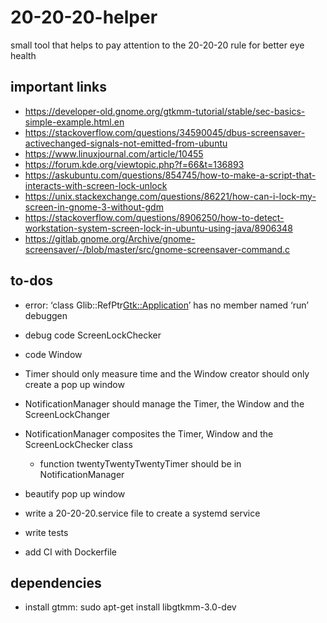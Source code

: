 # 20-20-20-helper
small tool that helps to pay attention to the 20-20-20 rule for better eye health

## important links
- https://developer-old.gnome.org/gtkmm-tutorial/stable/sec-basics-simple-example.html.en
- https://stackoverflow.com/questions/34590045/dbus-screensaver-activechanged-signals-not-emitted-from-ubuntu 
- https://www.linuxjournal.com/article/10455 
- https://forum.kde.org/viewtopic.php?f=66&t=136893 
- https://askubuntu.com/questions/854745/how-to-make-a-script-that-interacts-with-screen-lock-unlock 
- https://unix.stackexchange.com/questions/86221/how-can-i-lock-my-screen-in-gnome-3-without-gdm 
- https://stackoverflow.com/questions/8906250/how-to-detect-workstation-system-screen-lock-in-ubuntu-using-java/8906348
- https://gitlab.gnome.org/Archive/gnome-screensaver/-/blob/master/src/gnome-screensaver-command.c

##  to-dos 
- error: ‘class Glib::RefPtr<Gtk::Application>’ has no member named ‘run’ debuggen
- debug code ScreenLockChecker
- code Window
- Timer should only measure time and the Window creator should only create a pop up window 
- NotificationManager should manage the Timer, the Window and the ScreenLockChanger
- NotificationManager composites the Timer, Window and the ScreenLockChecker class
    - function twentyTwentyTwentyTimer should be in NotificationManager
- beautify pop up window

- write a 20-20-20.service file to create a systemd service
- write tests
- add CI with Dockerfile

## dependencies
- install gtmm: sudo apt-get install libgtkmm-3.0-dev
